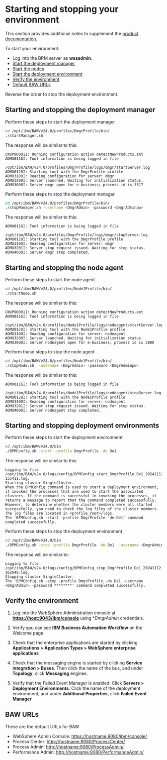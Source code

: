 # Starting and stopping your environment

This section provides additional notes to supplement the [product documentation.](https://www.ibm.com/docs/en/baw/24.x?topic=workflow-starting-your-environment-verifying-installation)

To start your environment:

* Log into the BPM server as **wasadmin**.
* [Start the deployment manager](#starting-and-stopping-the-deployment-manager)
* [Start the nodes](#starting-and-stopping-the-node-agent)
* [Start the deployment environment](#starting-and-stopping-deployment-environments)
* [Verify the environment](#verify-the-environment)
* [Default BAW URLs](#baw-urls)

Reverse the order to stop the deployment environment.

## Starting and stopping the deployment manager

Perform these steps to start the deployment manager

```sh
cd /opt/ibm/BAW/v24.0/profiles/DmgrProfile/bin/
./startManager.sh
```

The response will be similar to this:

```text
CWUPO0001I: Running configuration action detectNewProducts.ant
ADMU0116I: Tool information is being logged in file
           /opt/ibm/BAW/v24.0/profiles/DmgrProfile/logs/dmgr/startServer.log
ADMU0128I: Starting tool with the DmgrProfile profile
ADMU3100I: Reading configuration for server: dmgr
ADMU3200I: Server launched. Waiting for initialization status.
ADMU3000I: Server dmgr open for e-business; process id is 3317
```

Perform these steps to stop the deployment manager

```sh
cd /opt/ibm/BAW/v24.0/profiles/DmgrProfile/bin/
./stopManager.sh -username <DmgrAdmin> -password <DmgrAdminpw>
```

The response will be similar to this:

```text
ADMU0116I: Tool information is being logged in file
           /opt/ibm/BAW/v24.0/profiles/DmgrProfile/logs/dmgr/stopServer.log
ADMU0128I: Starting tool with the DmgrProfile profile
ADMU3100I: Reading configuration for server: dmgr
ADMU3201I: Server stop request issued. Waiting for stop status.
ADMU4000I: Server dmgr stop completed.
```

## Starting and stopping the node agent

Perform these steps to start the node agent

```sh
cd /opt/ibm/BAW/v24.0/profiles/Node1Profile/bin/
./startNode.sh
```

The response will be similar to this:

```text
CWUPO0001I: Running configuration action detectNewProducts.ant
ADMU0116I: Tool information is being logged in file
           /opt/ibm/BAW/v24.0/profiles/Node1Profile/logs/nodeagent/startServer.log
ADMU0128I: Starting tool with the Node1Profile profile
ADMU3100I: Reading configuration for server: nodeagent
ADMU3200I: Server launched. Waiting for initialization status.
ADMU3000I: Server nodeagent open for e-business; process id is 3800
```

Perform these steps to stop the node agent

```sh
cd /opt/ibm/BAW/v24.0/profiles/Node1Profile/bin/
./stopNode.sh  -username <DmgrAdmin> -password <DmgrAdminpw>
```

The response will be similar to this:

```text
ADMU0116I: Tool information is being logged in file
           /opt/ibm/BAW/v24.0/profiles/Node1Profile/logs/nodeagent/stopServer.log
ADMU0128I: Starting tool with the Node1Profile profile
ADMU3100I: Reading configuration for server: nodeagent
ADMU3201I: Server stop request issued. Waiting for stop status.
ADMU4000I: Server nodeagent stop completed.
```

## Starting and stopping deployment environments

Perform these steps to start the deployment environment

```sh
cd /opt/ibm/BAW/v24.0/bin
./BPMConfig.sh -start -profile DmgrProfile -de De1
```

The response will be similar to this:

```text
Logging to file /opt/ibm/BAW/v24.0/logs/config/BPMConfig_start_DmgrProfile_De1_20241112-155411.log.
Starting cluster SingleCluster.
When the BPMConfig command is used to start a deployment environment, it invokes the processes that are used to start the associated clusters. If the command is successful in invoking the processes, it returns a message to report that the command completed successfully. However, to determine whether the cluster members were all started successfully, you need to check the log files of the cluster members. The log files are located in <profile_root>/logs.
The 'BPMConfig.sh -start -profile DmgrProfile -de De1' command completed successfully.
```

Perform these steps to stop the deployment environment

```sh
cd /opt/ibm/BAW/v24.0/bin
./BPMConfig.sh -stop -profile DmgrProfile -de De1  -username <DmgrAdmin> -password <DmgrAdminpw>
```

The response will be similar to:

```text
Logging to file /opt/ibm/BAW/v24.0/logs/config/BPMConfig_stop_DmgrProfile_De1_20241112-162649.log.
Stopping cluster SingleCluster.
The 'BPMConfig.sh -stop -profile DmgrProfile -de De1 -username <DmgrAdmin> -password ********' command completed successfully.
```

## Verify the environment

1. Log into the WebSphere Administration console at **<https://host:9043/ibm/console>** using **DmgrAdmin* credentials.

2. Verify ypu can see **IBM Business Automation Workflow** on the Welcome page

3. Check that the enterprise applications are started by clicking **Applications > Application Types > WebSphere enterprise applications**

4. Check that the messaging engine is started by clicking **Service integration > Buses**. Then click the name of the bus, and under **Topology**, click **Messaging** engines.

5. Verify that the Failed Event Manager is enabled. Click **Servers > Deployment Environments**. Click the name of the deployment environment, and under **Additional Properties**, click **Failed Event Manager**

## BAW URLs

These are the default URLs for BAW

* WebSphere Admin Console: <https://hostname:9080/ibm/console/>
* Process Center: <http://hostname:9080/ProcessCenter/>
* Process Admin: <http://hostname:9080/ProcessAdmin/>
* Performance Admin: <http://hostname:9080/PerformanceAdmin/>
